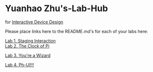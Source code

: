 # Yuanhao Zhu's-Lab-Hub
for [Interactive Device Design](https://github.com/FAR-Lab/Developing-and-Designing-Interactive-Devices/)

Please place links here to the README.md's for each of your labs here:


[Lab 1. Staging Interaction](Lab%201/) <br>
[Lab 2. The Clock of Pi](Lab%202/)

[Lab 3. You're a Wizard](Lab%203/)

[Lab 4. Ph-UI!!!](Lab%204/)
